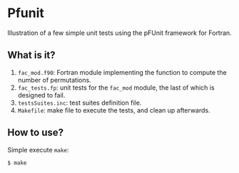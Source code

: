 # Pfunit
Illustration of a few simple unit tests using the pFUnit framework for
Fortran.

## What is it?
1. `fac_mod.f90`: Fortran module implementing the function to compute
    the number of permutations.
1. `fac_tests.fp`: unit tests for the `fac_mod` module, the last of which
    is designed to fail.
1. `testsSuites.inc`: test suites definition file.
1. `Makefile`: make file to execute the tests, and clean up afterwards.

## How to use?
Simple execute `make`:
```bash
$ make
```
